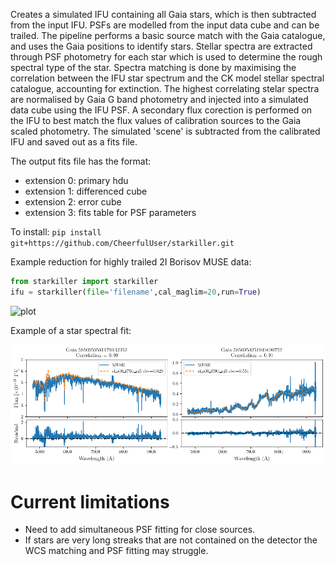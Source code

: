 Creates a simulated IFU containing all Gaia stars, which is then subtracted from the input IFU. PSFs are modelled from the input data cube and can be trailed. The pipeline performs a basic source match with the Gaia catalogue, and uses the Gaia positions to identify stars. Stellar spectra are extracted through PSF photometry for each star which is used to determine the rough spectral type of the star. Spectra matching is done by maximising the correlation between the IFU star spectrum and the CK model stellar spectral catalogue, accounting for extinction. The highest correlating stelar spectra are normalised by Gaia G band photometry and injected into a simulated data cube using the IFU PSF. A secondary flux corection is performed on the IFU to best match the flux values of calibration sources to the Gaia scaled photometry. The simulated 'scene' is subtracted from the calibrated IFU and saved out as a fits file.

The output fits file has the format:
 - extension 0: primary hdu
 - extension 1: differenced cube
 - extension 2: error cube
 - extension 3: fits table for PSF parameters


To install:
`pip install git+https://github.com/CheerfulUser/starkiller.git`

Example reduction for highly trailed 2I Borisov MUSE data:
```python
from starkiller import starkiller
ifu = starkiller(file='filename',cal_maglim=20,run=True)
```

![plot](./figs/2I_MUSE_example.png)

Example of a star spectral fit:

![plot](./figs/Spec_match_example_residual.png)



# Current limitations
* Need to add simultaneous PSF fitting for close sources.
* If stars are very long streaks that are not contained on the detector the WCS matching and PSF fitting may struggle.





